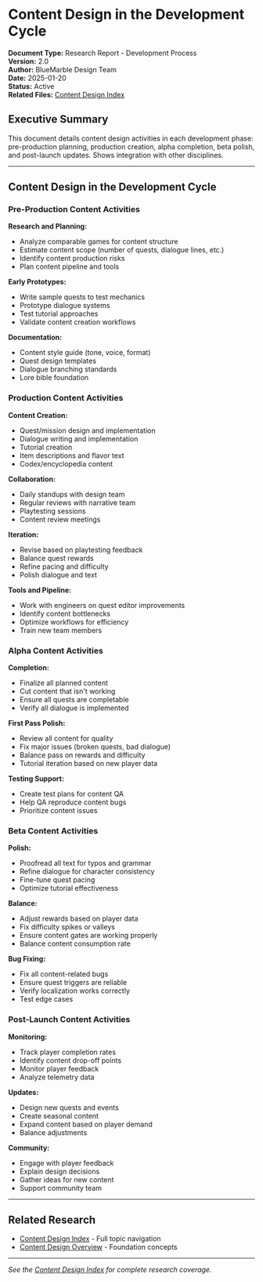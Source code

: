 # Content Design in the Development Cycle

**Document Type:** Research Report - Development Process  
**Version:** 2.0  
**Author:** BlueMarble Design Team  
**Date:** 2025-01-20  
**Status:** Active  
**Related Files:** [Content Design Index](README.md)

## Executive Summary

This document details content design activities in each development phase: pre-production planning, production creation, alpha completion, beta polish, and post-launch updates. Shows integration with other disciplines.

---

## Content Design in the Development Cycle

### Pre-Production Content Activities

**Research and Planning:**
- Analyze comparable games for content structure
- Estimate content scope (number of quests, dialogue lines, etc.)
- Identify content production risks
- Plan content pipeline and tools

**Early Prototypes:**
- Write sample quests to test mechanics
- Prototype dialogue systems
- Test tutorial approaches
- Validate content creation workflows

**Documentation:**
- Content style guide (tone, voice, format)
- Quest design templates
- Dialogue branching standards
- Lore bible foundation

### Production Content Activities

**Content Creation:**
- Quest/mission design and implementation
- Dialogue writing and implementation
- Tutorial creation
- Item descriptions and flavor text
- Codex/encyclopedia content

**Collaboration:**
- Daily standups with design team
- Regular reviews with narrative team
- Playtesting sessions
- Content review meetings

**Iteration:**
- Revise based on playtesting feedback
- Balance quest rewards
- Refine pacing and difficulty
- Polish dialogue and text

**Tools and Pipeline:**
- Work with engineers on quest editor improvements
- Identify content bottlenecks
- Optimize workflows for efficiency
- Train new team members

### Alpha Content Activities

**Completion:**
- Finalize all planned content
- Cut content that isn't working
- Ensure all quests are completable
- Verify all dialogue is implemented

**First Pass Polish:**
- Review all content for quality
- Fix major issues (broken quests, bad dialogue)
- Balance pass on rewards and difficulty
- Tutorial iteration based on new player data

**Testing Support:**
- Create test plans for content QA
- Help QA reproduce content bugs
- Prioritize content issues

### Beta Content Activities

**Polish:**
- Proofread all text for typos and grammar
- Refine dialogue for character consistency
- Fine-tune quest pacing
- Optimize tutorial effectiveness

**Balance:**
- Adjust rewards based on player data
- Fix difficulty spikes or valleys
- Ensure content gates are working properly
- Balance content consumption rate

**Bug Fixing:**
- Fix all content-related bugs
- Ensure quest triggers are reliable
- Verify localization works correctly
- Test edge cases

### Post-Launch Content Activities

**Monitoring:**
- Track player completion rates
- Identify content drop-off points
- Monitor player feedback
- Analyze telemetry data

**Updates:**
- Design new quests and events
- Create seasonal content
- Expand content based on player demand
- Balance adjustments

**Community:**
- Engage with player feedback
- Explain design decisions
- Gather ideas for new content
- Support community team

---


## Related Research

- [Content Design Index](README.md) - Full topic navigation
- [Content Design Overview](content-design-overview.md) - Foundation concepts

---

*See the [Content Design Index](README.md) for complete research coverage.*
